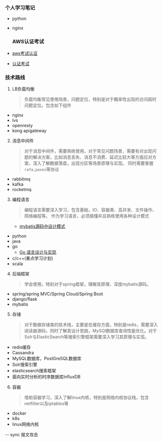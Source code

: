 ### 个人学习笔记

- python
- nginx
  
  ### AWS认证考试
- [aws考试认证](https://www.briefmenow.org/amazon/)
- [认证考试](https://www.jianshu.com/p/739ec17c16fa)

### 技术路线

1. LB负载均衡
   
   > 负载均衡常见使用场景，问题定位，特别是对于概率性出现的访问超时问题定位。包含如下组件
- nginx
- lvs
- openresty
- kong apigateway
2. 消息中间件
   
   > 对于消息中间件，需要熟练使用，对于常见问题场景，需要有对出现问题的解决方案，比如消息丢失、消息不消费、延迟比较大等方面应对方案，深入了解数据落盘，出现分区等场景原理与实现。
   > 同时需要掌握```rafa,paxos```等协议
- rabbitmq
- kafka
- rocketmq
3. 编程语言
   
   > 编程语言需要深入学习，包含基础，IO、容器类、高并发、文件操作、网络编程等。 作为学习语言，必须搞懂并且熟练使用各种设计模式
   
   - [mybatis源码中设计模式](http://www.crazyant.net/2022.html)
- python
- java
- go
  - [Go 语言设计与实现](https://draveness.me/golang/)
- c/c++(重点学习计划)
- scala
4. 后端框架
   
   > 学会使用，特别对于spring框架，理解其原理，深度mybatis源码。
- spring/spring MVC/Spring Cloud/Spring Boot
- django/flask
- mybatis
5. 存储
   
   > 对于数据存储类的技术栈，主要是在缓存方面，特别是redis，需要深入阅读器源码，同时了解其设计思路，MySQl数据库查询性能优化。对于Solr与ElasticSearch等搜索引擎框架需要深入学习其原理与实现。
- redis缓存
- Cassandra
- MySQL数据库，PostGreSQL数据库
- Solr搜索引擎
- elasticsearch搜索框架
- 面向实时分析的时序数据库InfluxDB
6. 容器
   
   > 借助容器学习，深入了解linux内核，特别是网络内核协议栈，包含netfilter以及iptables等
- docker
- k8s
- linux网络内核

-- sync 报文攻击